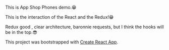 This is App Shop Phones demo.😁

This is the interaction of the React and the Redux!😁

Redux good , clear architecture, baronnie requests, but I think the hooks will be in the top.😎

This project was bootstrapped with [Create React App](https://github.com/facebook/create-react-app).


